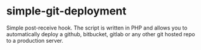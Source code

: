 simple-git-deployment
=====================

Simple post-receive hook. The script is written in PHP and allows you to automatically deploy a github, bitbucket, gitlab or any other git hosted repo to a production server.

